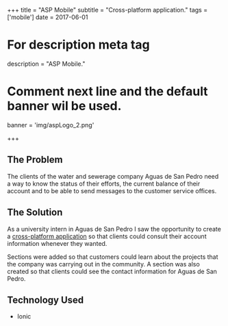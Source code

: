 +++
title = "ASP Mobile"
subtitle = "Cross-platform application."
tags = ['mobile']
date = 2017-06-01

# For description meta tag
description = "ASP Mobile."

# Comment next line and the default banner wil be used.
banner = 'img/aspLogo_2.png'

+++

## The Problem

The clients of the water and sewerage company Aguas de San Pedro need a way to know the status of their efforts, the current balance of their account and to be able to send messages to the customer service offices.

## The Solution

As a university intern in Aguas de San Pedro I saw the opportunity to create a [cross-platform application](https://play.google.com/store/apps/details?id=com.asp.aspconsulta) so that clients could consult their account information whenever they wanted.

Sections were added so that customers could learn about the projects that the company was carrying out in the community. A section was also created so that clients could see the contact information for Aguas de San Pedro.

## Technology Used

- Ionic

